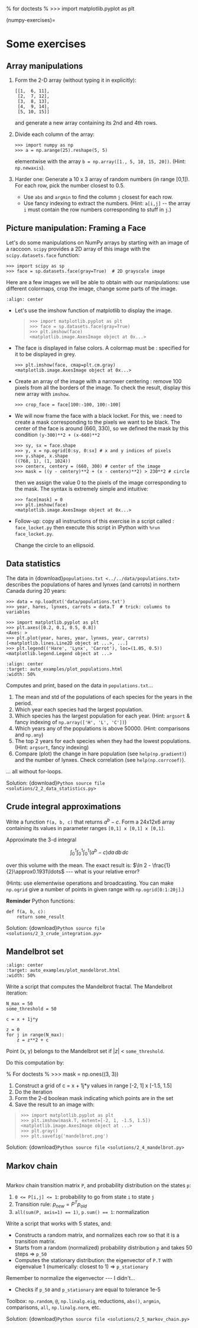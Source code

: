 % for doctests
% >>> import matplotlib.pyplot as plt

(numpy-exercises)=

# Some exercises

## Array manipulations

1. Form the 2-D array (without typing it in explicitly):

   ```
   [[1,  6, 11],
    [2,  7, 12],
    [3,  8, 13],
    [4,  9, 14],
    [5, 10, 15]]
   ```

   and generate a new array containing its 2nd and 4th rows.

2. Divide each column of the array:

   ```pycon
   >>> import numpy as np
   >>> a = np.arange(25).reshape(5, 5)
   ```

   elementwise with the array `b = np.array([1., 5, 10, 15, 20])`.
   (Hint: `np.newaxis`).

3. Harder one: Generate a 10 x 3 array of random numbers (in range [0,1]).
   For each row, pick the number closest to 0.5.

   - Use `abs` and `argmin` to find the column `j` closest for
     each row.
   - Use fancy indexing to extract the numbers. (Hint: `a[i,j]` --
     the array `i` must contain the row numbers corresponding to stuff in
     `j`.)

## Picture manipulation: Framing a Face

Let's do some manipulations on NumPy arrays by starting with an image
of a raccoon. `scipy` provides a 2D array of this image with the
`scipy.datasets.face` function:

```
>>> import scipy as sp
>>> face = sp.datasets.face(gray=True)  # 2D grayscale image
```

Here are a few images we will be able to obtain with our manipulations:
use different colormaps, crop the image, change some parts of the image.

```{image} images/faces.png
:align: center
```

- Let's use the imshow function of matplotlib to display the image.

  > ```pycon
  > >>> import matplotlib.pyplot as plt
  > >>> face = sp.datasets.face(gray=True)
  > >>> plt.imshow(face)
  > <matplotlib.image.AxesImage object at 0x...>
  > ```

- The face is displayed in false colors. A colormap must be
  : specified for it to be displayed in grey.

    ```pycon
    >>> plt.imshow(face, cmap=plt.cm.gray)
    <matplotlib.image.AxesImage object at 0x...>
    ```

- Create an array of the image with a narrower centering
  : remove 100 pixels from all the borders of the image. To check the result,
    display this new array with `imshow`.

    ```pycon
    >>> crop_face = face[100:-100, 100:-100]
    ```

- We will now frame the face with a black locket. For this, we
  : need to create a mask corresponding to the pixels we want to be
    black. The center of the face is around (660, 330), so we defined
    the mask by this condition `(y-300)**2 + (x-660)**2`

    ```pycon
    >>> sy, sx = face.shape
    >>> y, x = np.ogrid[0:sy, 0:sx] # x and y indices of pixels
    >>> y.shape, x.shape
    ((768, 1), (1, 1024))
    >>> centerx, centery = (660, 300) # center of the image
    >>> mask = ((y - centery)**2 + (x - centerx)**2) > 230**2 # circle
    ```

    then we assign the value 0 to the pixels of the image corresponding
    to the mask. The syntax is extremely simple and intuitive:

    ```pycon
    >>> face[mask] = 0
    >>> plt.imshow(face)
    <matplotlib.image.AxesImage object at 0x...>
    ```

- Follow-up: copy all instructions of this exercise in a script called
  : `face_locket.py` then execute this script in IPython with `%run
    face_locket.py`.

    Change the circle to an ellipsoid.

## Data statistics

The data in {download}`populations.txt <../../data/populations.txt>`
describes the populations of hares and lynxes (and carrots) in
northern Canada during 20 years:

```pycon
>>> data = np.loadtxt('data/populations.txt')
>>> year, hares, lynxes, carrots = data.T  # trick: columns to variables

>>> import matplotlib.pyplot as plt
>>> plt.axes([0.2, 0.1, 0.5, 0.8])
<Axes: >
>>> plt.plot(year, hares, year, lynxes, year, carrots)
[<matplotlib.lines.Line2D object at ...>, ...]
>>> plt.legend(('Hare', 'Lynx', 'Carrot'), loc=(1.05, 0.5))
<matplotlib.legend.Legend object at ...>
```

```{image} auto_examples/images/sphx_glr_plot_populations_001.png
:align: center
:target: auto_examples/plot_populations.html
:width: 50%
```

Computes and print, based on the data in `populations.txt`...

1. The mean and std of the populations of each species for the years
   in the period.
2. Which year each species had the largest population.
3. Which species has the largest population for each year.
   (Hint: `argsort` & fancy indexing of
   `np.array(['H', 'L', 'C'])`)
4. Which years any of the populations is above 50000.
   (Hint: comparisons and `np.any`)
5. The top 2 years for each species when they had the lowest
   populations. (Hint: `argsort`, fancy indexing)
6. Compare (plot) the change in hare population (see
   `help(np.gradient)`) and the number of lynxes. Check correlation
   (see `help(np.corrcoef)`).

... all without for-loops.

Solution: {download}`Python source file <solutions/2_2_data_statistics.py>`

## Crude integral approximations

Write a function `f(a, b, c)` that returns $a^b - c$. Form
a 24x12x6 array containing its values in parameter ranges `[0,1] x
[0,1] x [0,1]`.

Approximate the 3-d integral

$$
\int_0^1\int_0^1\int_0^1(a^b-c)da\,db\,dc
$$

over this volume with the mean. The exact result is: $\ln 2 -
\frac{1}{2}\approx0.1931\ldots$ --- what is your relative error?

(Hints: use elementwise operations and broadcasting.
You can make `np.ogrid` give a number of points in given range
with `np.ogrid[0:1:20j]`.)

**Reminder** Python functions:

```
def f(a, b, c):
    return some_result
```

Solution: {download}`Python source file <solutions/2_3_crude_integration.py>`

## Mandelbrot set

```{image} auto_examples/images/sphx_glr_plot_mandelbrot_001.png
:align: center
:target: auto_examples/plot_mandelbrot.html
:width: 50%
```

Write a script that computes the Mandelbrot fractal. The Mandelbrot
iteration:

```
N_max = 50
some_threshold = 50

c = x + 1j*y

z = 0
for j in range(N_max):
    z = z**2 + c
```

Point (x, y) belongs to the Mandelbrot set if $|z|$ \<
`some_threshold`.

Do this computation by:

% For doctests
% >>> mask = np.ones((3, 3))

1. Construct a grid of c = x + 1j\*y values in range [-2, 1] x [-1.5, 1.5]
2. Do the iteration
3. Form the 2-d boolean mask indicating which points are in the set
4. Save the result to an image with:

> ```pycon
> >>> import matplotlib.pyplot as plt
> >>> plt.imshow(mask.T, extent=[-2, 1, -1.5, 1.5])
> <matplotlib.image.AxesImage object at ...>
> >>> plt.gray()
> >>> plt.savefig('mandelbrot.png')
> ```

Solution: {download}`Python source file <solutions/2_4_mandelbrot.py>`

## Markov chain

```{image} images/markov-chain.png
```

Markov chain transition matrix `P`, and probability distribution on
the states `p`:

1. `0 <= P[i,j] <= 1`: probability to go from state `i` to state `j`
2. Transition rule: $p_{new} = P^T p_{old}$
3. `all(sum(P, axis=1) == 1)`, `p.sum() == 1`: normalization

Write a script that works with 5 states, and:

- Constructs a random matrix, and normalizes each row so that it
  is a transition matrix.
- Starts from a random (normalized) probability distribution
  `p` and takes 50 steps => `p_50`
- Computes the stationary distribution: the eigenvector of `P.T`
  with eigenvalue 1 (numerically: closest to 1) => `p_stationary`

Remember to normalize the eigenvector --- I didn't...

- Checks if `p_50` and `p_stationary` are equal to tolerance 1e-5

Toolbox: `np.random`, `@`, `np.linalg.eig`,
reductions, `abs()`, `argmin`, comparisons, `all`,
`np.linalg.norm`, etc.

Solution: {download}`Python source file <solutions/2_5_markov_chain.py>`
